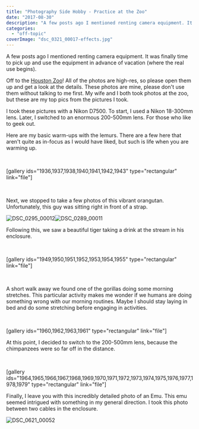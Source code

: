 ```yaml
---
title: "Photography Side Hobby - Practice at the Zoo"
date: "2017-08-30"
description: "A few posts ago I mentioned renting camera equipment. It was finally time to pick up and use the equipment in advance of vacation (where the real use begins)."
categories: 
  - "off-topic"
coverImage: "dsc_0321_00017-effects.jpg"
---
```


A few posts ago I mentioned renting camera equipment. It was finally time to pick up and use the equipment in advance of vacation (where the real use begins).

Off to the [Houston Zoo](https://www.houstonzoo.org/)! All of the photos are high-res, so please open them up and get a look at the details. These photos are mine, please don't use them without talking to me first. My wife and I both took photos at the zoo, but these are my top pics from the pictures I took.

I took these pictures with a Nikon D7500. To start, I used a Nikon 18-300mm lens. Later, I switched to an enormous 200-500mm lens. For those who like to geek out.

Here are my basic warm-ups with the lemurs. There are a few here that aren't quite as in-focus as I would have liked, but such is life when you are warming up.

 

\[gallery ids="1936,1937,1938,1940,1941,1942,1943" type="rectangular" link="file"\]

 

Next, we stopped to take a few photos of this vibrant orangutan. Unfortunately, this guy was sitting right in front of a strap.

![DSC_0295_00012](./images/dsc_0295_00012.jpg)![DSC_0289_00011](./images/dsc_0289_00011.jpg)

Following this, we saw a beautiful tiger taking a drink at the stream in his enclosure.

 

\[gallery ids="1949,1950,1951,1952,1953,1954,1955" type="rectangular" link="file"\]

 

A short walk away we found one of the gorillas doing some morning stretches. This particular activity makes me wonder if we humans are doing something wrong with our morning routines. Maybe I should stay laying in bed and do some stretching before engaging in activities.

 

\[gallery ids="1960,1962,1963,1961" type="rectangular" link="file"\]

At this point, I decided to switch to the 200-500mm lens, because the chimpanzees were so far off in the distance.

 

\[gallery ids="1964,1965,1966,1967,1968,1969,1970,1971,1972,1973,1974,1975,1976,1977,1978,1979" type="rectangular" link="file"\]

Finally, I leave you with this incredibly detailed photo of an Emu. This emu seemed intrigued with something in my general direction. I took this photo between two cables in the enclosure.

![DSC_0621_00052](./images/dsc_0621_00052.jpg)
